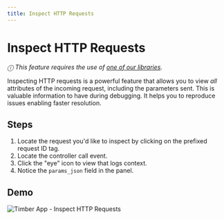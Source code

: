 ```yaml
---
title: Inspect HTTP Requests
---
```

# Inspect HTTP Requests

*ⓘ This feature requires the use of [one of our libraries](/languages).*

Inspecting HTTP requests is a powerful feature that allows you to view *all* attributes of the incoming request, including the parameters sent. This is valuable information to have during debugging. It helps you to reproduce issues enabling faster resolution.

## Steps

1. Locate the request you'd like to inspect by clicking on the prefixed request ID tag.
2. Locate the controller call event.
3. Click the "eye" icon to view that logs context.
4. Notice the `params_json` field in the panel.


## Demo

![Timber App - Inspect HTTP Requests](//images.contentful.com/h6vh38q7qvzk/2oAFlU0z92QaWoEIQK8soq/affc19600dfc6b9930c2596cb61a8fb6/Screen_Recording_2017-08-13_at_10.58_AM.gif)
